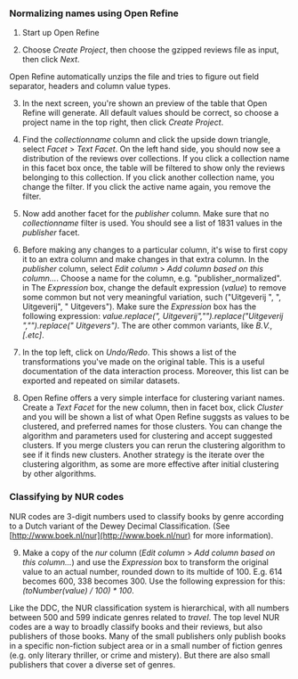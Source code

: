 ### Normalizing names using Open Refine

1. Start up Open Refine

2. Choose *Create Project*, then choose the gzipped reviews file as input, then click *Next*.

Open Refine automatically unzips the file and tries to figure out field separator, headers and column value types.

3. In the next screen, you're shown an preview of the table that Open Refine will generate. All default values should be correct, so choose a project name in the top right, then click *Create Project*.

4. Find the *collectionname* column and click the upside down triangle, select *Facet* > *Text Facet*. On the left hand side, you should now see a distribution of the reviews over collections. If you click a collection name in this facet box once, the table will be filtered to show only the reviews belonging to this collection. If you click another collection name, you change the filter. If you click the active name again, you remove the filter.

5. Now add another facet for the *publisher* column. Make sure that no *collectionname* filter is used. You should see a list of 1831 values in the *publisher* facet. 

6. Before making any changes to a particular column, it's wise to first copy it to an extra column and make changes in that extra column. In the *publisher* column, select *Edit column* > *Add column based on this column...*. Choose a name for the column, e.g. "publisher_normalized". in The *Expression* box, change the default expression (*value*) to remove some common but not very meaningful variation, such ("Uitgeverij ", ", Uitgeverij", " Uitgevers"). Make sure the *Expression* box has the following expression: *value.replace(", Uitgeverij","").replace("Uitgeverij ","").replace(" Uitgevers")*. The are other common variants, like *B.V.*, *[.etc]*. 

7. In the top left, click on *Undo/Redo*. This shows a list of the transformations you've made on the original table. This is a useful documentation of the data interaction process. Moreover, this list can be exported and repeated on similar datasets. 

8. Open Refine offers a very simple interface for clustering variant names. Create a *Text Facet* for the new column, then in facet box, click *Cluster* and you will be shown a list of what Open Refine suggsts as values to be clustered, and preferred names for those clusters. You can change the algorithm and parameters used for clustering and accept suggested clusters. If you merge clusters you can rerun the clustering algorithm to see if it finds new clusters. Another strategy is the iterate over the clustering algorithm, as some are more effective after initial clustering by other algorithms.

### Classifying by NUR codes

NUR codes are 3-digit numbers used to classify books by genre according to a Dutch variant of the Dewey Decimal Classification. (See [http://www.boek.nl/nur](http://www.boek.nl/nur) for more information).

9. Make a copy of the *nur* column (*Edit column* > *Add column based on this column...*) and use the *Expression* box to transform the original value to an actual number, rounded down to its multide of 100. E.g. 614 becomes 600, 338 becomes 300. Use the following expression for this: *(toNumber(value) / 100) * 100*.

Like the DDC, the NUR classification system is hierarchical, with all numbers between 500 and 599 indicate genres related to *travel*. The top level NUR codes are a way to broadly classify books and their reviews, but also publishers of those books. Many of the small publishers only publish books in a specific non-fiction subject area or in a small number of fiction genres (e.g. only literary thriller, or crime and mistery). But there are also small publishers that cover a diverse set of genres. 



